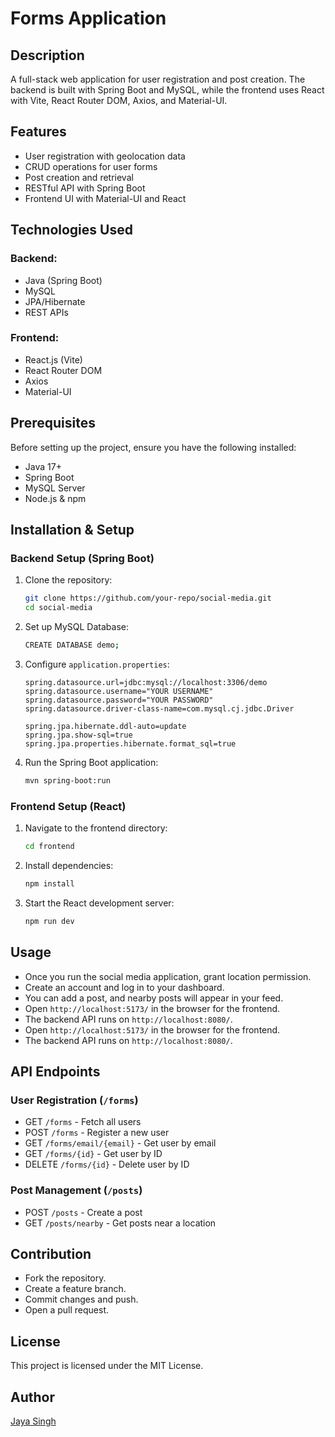 # Forms Application

## Description
A full-stack web application for user registration and post creation. The backend is built with Spring Boot and MySQL, while the frontend uses React with Vite, React Router DOM, Axios, and Material-UI.

## Features
- User registration with geolocation data
- CRUD operations for user forms
- Post creation and retrieval
- RESTful API with Spring Boot
- Frontend UI with Material-UI and React

## Technologies Used
### Backend:
- Java (Spring Boot)
- MySQL
- JPA/Hibernate
- REST APIs

### Frontend:
- React.js (Vite)
- React Router DOM
- Axios
- Material-UI

## Prerequisites
Before setting up the project, ensure you have the following installed:
- Java 17+
- Spring Boot
- MySQL Server
- Node.js & npm

## Installation & Setup

### Backend Setup (Spring Boot)
1. Clone the repository:
   ```sh
   git clone https://github.com/your-repo/social-media.git
   cd social-media
   ```
2. Set up MySQL Database:
   ```sh
   CREATE DATABASE demo;
   ```
3. Configure `application.properties`:
   ```properties
   spring.datasource.url=jdbc:mysql://localhost:3306/demo
   spring.datasource.username="YOUR USERNAME"
   spring.datasource.password="YOUR PASSWORD"
   spring.datasource.driver-class-name=com.mysql.cj.jdbc.Driver
   
   spring.jpa.hibernate.ddl-auto=update
   spring.jpa.show-sql=true
   spring.jpa.properties.hibernate.format_sql=true
   ```
4. Run the Spring Boot application:
   ```sh
   mvn spring-boot:run
   ```

### Frontend Setup (React)
1. Navigate to the frontend directory:
   ```sh
   cd frontend
   ```
2. Install dependencies:
   ```sh
   npm install
   ```
3. Start the React development server:
   ```sh
   npm run dev
   ```

## Usage
- Once you run the social media application, grant location permission.
- Create an account and log in to your dashboard.
- You can add a post, and nearby posts will appear in your feed.
- Open `http://localhost:5173/` in the browser for the frontend.
- The backend API runs on `http://localhost:8080/`.
- Open `http://localhost:5173/` in the browser for the frontend.
- The backend API runs on `http://localhost:8080/`.

## API Endpoints
### User Registration (`/forms`)
- GET `/forms` - Fetch all users
- POST `/forms` - Register a new user
- GET `/forms/email/{email}` - Get user by email
- GET `/forms/{id}` - Get user by ID
- DELETE `/forms/{id}` - Delete user by ID

### Post Management (`/posts`)
- POST `/posts` - Create a post
- GET `/posts/nearby` - Get posts near a location

## Contribution
- Fork the repository.
- Create a feature branch.
- Commit changes and push.
- Open a pull request.

## License
This project is licensed under the MIT License.

## Author
[Jaya Singh](mailto:info2jayasingh@gmail.com)

